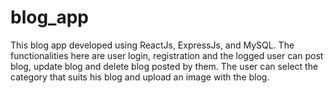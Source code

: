 # blog_app
This blog app developed using ReactJs, ExpressJs, and MySQL. 
The functionalities here are user login, registration and the logged user can post blog, update blog and delete blog posted by them. 
The user can select the category that suits his blog and upload an image with the blog.
